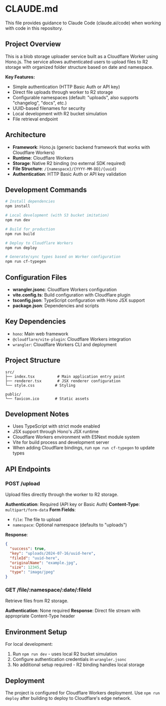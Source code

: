 # CLAUDE.md

This file provides guidance to Claude Code (claude.ai/code) when working with code in this repository.

## Project Overview

This is a blob storage uploader service built as a Cloudflare Worker using Hono.js. The service allows authenticated users to upload files to R2 storage with organized folder structure based on date and namespace.

**Key Features:**
- Simple authentication (HTTP Basic Auth or API key)
- Direct file uploads through worker to R2 storage
- Configurable namespaces (default: "uploads", also supports "changelog", "docs", etc.)
- UUID-based filenames for security
- Local development with R2 bucket simulation
- File retrieval endpoint

## Architecture

- **Framework**: Hono.js (generic backend framework that works with Cloudflare Workers)
- **Runtime**: Cloudflare Workers
- **Storage**: Native R2 binding (no external SDK required)
- **File Structure**: `/{namespace}/{YYYY-MM-DD}/{uuid}`
- **Authentication**: HTTP Basic Auth or API key validation

## Development Commands

```bash
# Install dependencies
npm install

# Local development (with S3 bucket imitation)
npm run dev

# Build for production
npm run build

# Deploy to Cloudflare Workers
npm run deploy

# Generate/sync types based on Worker configuration
npm run cf-typegen
```

## Configuration Files

- **wrangler.jsonc**: Cloudflare Workers configuration
- **vite.config.ts**: Build configuration with Cloudflare plugin
- **tsconfig.json**: TypeScript configuration with Hono JSX support
- **package.json**: Dependencies and scripts

## Key Dependencies

- `hono`: Main web framework
- `@cloudflare/vite-plugin`: Cloudflare Workers integration
- `wrangler`: Cloudflare Workers CLI and deployment

## Project Structure

```
src/
├── index.tsx          # Main application entry point
├── renderer.tsx       # JSX renderer configuration
└── style.css         # Styling

public/
└── favicon.ico       # Static assets
```

## Development Notes

- Uses TypeScript with strict mode enabled
- JSX support through Hono's JSX runtime
- Cloudflare Workers environment with ESNext module system
- Vite for build process and development server
- When adding Cloudflare bindings, run `npm run cf-typegen` to update types

## API Endpoints

### POST /upload
Upload files directly through the worker to R2 storage.

**Authentication**: Required (API key or Basic Auth)
**Content-Type**: `multipart/form-data`
**Form Fields**:
- `file`: The file to upload
- `namespace`: Optional namespace (defaults to "uploads")

**Response**:
```json
{
  "success": true,
  "key": "uploads/2024-07-16/uuid-here",
  "fileId": "uuid-here",
  "originalName": "example.jpg",
  "size": 12345,
  "type": "image/jpeg"
}
```

### GET /file/:namespace/:date/:fileId
Retrieve files from R2 storage.

**Authentication**: None required
**Response**: Direct file stream with appropriate Content-Type header

## Environment Setup

For local development:
1. Run `npm run dev` - uses local R2 bucket simulation
2. Configure authentication credentials in `wrangler.jsonc`
3. No additional setup required - R2 binding handles local storage

## Deployment

The project is configured for Cloudflare Workers deployment. Use `npm run deploy` after building to deploy to Cloudflare's edge network.